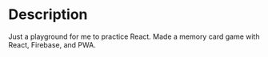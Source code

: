# Description
Just a playground for me to practice React. Made a memory card game with React, Firebase, and PWA.
